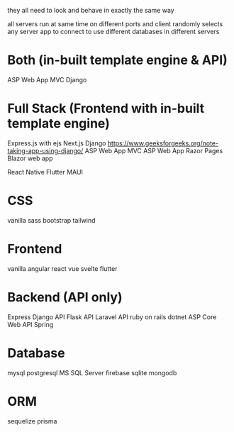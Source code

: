 they all need to look and behave in exactly the same way

all servers run at same time on different ports and client randomly selects any server app to connect to
use different databases in different servers

# Both (in-built template engine & API)
ASP Web App MVC
Django

# Full Stack (Frontend with in-built template engine)
Express.js with ejs
Next.js
Django   https://www.geeksforgeeks.org/note-taking-app-using-django/
ASP Web App MVC
ASP Web App Razor Pages
Blazor web app

React Native
Flutter
MAUI

# CSS
vanilla
sass
bootstrap
tailwind

# Frontend
vanilla
angular
react
vue
svelte
flutter

# Backend (API only)
Express
Django API
Flask API
Laravel API
ruby on rails
dotnet ASP Core Web API
Spring

# Database
mysql
postgresql
MS SQL Server
firebase
sqlite
mongodb

# ORM
sequelize
prisma
